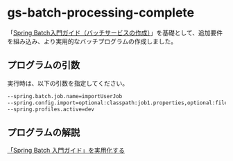 # gs-batch-processing-complete
「[Spring Batch入門ガイド（バッチサービスの作成）](https://spring.pleiades.io/guides/gs/batch-processing/)」を基礎として、追加要件を組み込み、より実用的なバッチプログラムの作成しました。

## プログラムの引数
実行時は、以下の引数を指定してください。
```bash
--spring.batch.job.name=importUserJob
--spring.config.import=optional:classpath:job1.properties,optional:file:job1.properties
--spring.profiles.active=dev
```

## プログラムの解説
[「Spring Batch 入門ガイド」を実用化する](https://zenn.dev/kobuchi/articles/adc96aab508abb)
